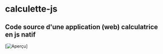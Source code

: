 # calculette-js
## Code source d'une application (web) calculatrice en js natif

[![Aperçu](https://i.postimg.cc/L8WLrCGF/calculette.png)]
